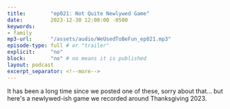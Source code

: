 ```yaml
---
title:        "ep021: Not Quite Newlywed Game"
date:         2023-12-30 12:00:00 -0500
keywords:
- family
mp3-url:      "/assets/audio/WeUsedToBeFun_ep021.mp3"
episode-type: full # or "trailer"
explicit:     "no"
block:        "no" # no means it is published
layout: podcast
excerpt_separator: <!--more-->
---
```

It has been a long time since we posted one of these, sorry about that... but here's a newlywed-ish game we recorded around Thanksgiving 2023.
<!--more-->